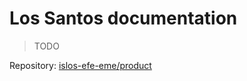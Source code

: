 # Los Santos documentation

> TODO

Repository: [islos-efe-eme/product](https://github.com/islos-efe-eme/product)